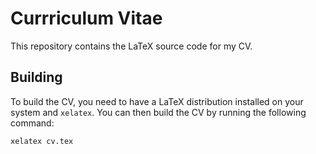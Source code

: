 # Currriculum Vitae

This repository contains the LaTeX source code for my CV.

## Building

To build the CV, you need to have a LaTeX distribution installed on your system and `xelatex`. You can then build the CV by running the following command:

```bash
xelatex cv.tex
```
